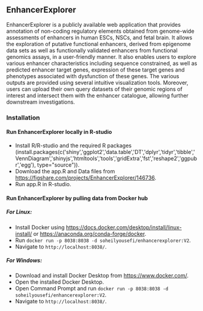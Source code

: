 ## EnhancerExplorer
EnhancerExplorer is a publicly available web application that provides annotation of non-coding regulatory elements obtained from genome-wide assessments of enhancers in human ESCs, NSCs, and fetal brain. 
It allows the exploration of putative functional enhancers, derived from epigenome data sets as well as functionally validated enhancers from functional genomics assays, in a user-friendly manner. It also enables users to explore various enhancer characteristics including sequence constrained, as well as predicted enhancer target genes, expression of these target genes and phenotypes associated with dysfunction of these genes. The various outputs are provided using several intuitive visualization tools. Moreover, users can upload their own query datasets of their genomic regions of interest and intersect them with the enhancer catalogue, allowing further downstream investigations.

### Installation

#### Run EnhancerExplorer locally in R-studio
- Install R/R-studio and the required R packages (install.packages(c('shiny','ggplot2','data.table','DT','dplyr','tidyr','tibble','VennDiagram','shinyjs','htmltools','tools','gridExtra','fst','reshape2','ggpubr','egg'), type="source")).
- Download the app.R and Data files from https://figshare.com/projects/EnhancerExplorer/146736.
- Run app.R in R-studio.

#### Run EnhancerExplorer by pulling data from Docker hub
##### For Linux:
- Install Docker using https://docs.docker.com/desktop/install/linux-install/ or https://anaconda.org/conda-forge/docker.
- Run `docker run -p 8038:8038 -d soheilyousefi/enhancerexplorer:V2`.
- Navigate to `http://localhost:8038/`.
##### For Windows:
- Download and install Docker Desktop from https://www.docker.com/.
- Open the installed Docker Desktop.
- Open Command Prompt and run `docker run -p 8038:8038 -d soheilyousefi/enhancerexplorer:V2`.
- Navigate to `http://localhost:8038/`.
